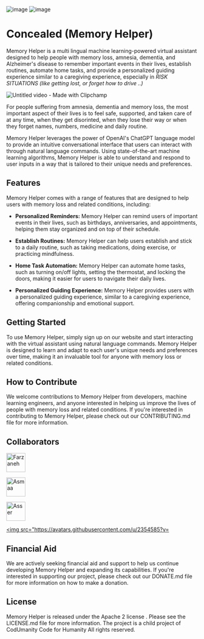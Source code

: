 ![image](https://user-images.githubusercontent.com/131690059/234466195-9e2c09e4-9f4c-463e-8b88-6cdd875a5a4a.png)
![image](https://user-images.githubusercontent.com/131690059/234466255-b3412bf3-bbca-4719-a23f-039f93c37f75.png)

                                                                 
# Concealed (Memory Helper)


Memory Helper is a multi lingual machine learning-powered virtual assistant designed to help people with memory loss, amnesia, dementia, and Alzheimer's disease to remember important events in their lives, establish routines, automate home tasks, and provide a personalized guiding experience similar to a caregiving experience, especially in *RISK SITUATIONS (like getting lost, or forget how to drive ..)* 

![Untitled video - Made with Clipchamp](https://user-images.githubusercontent.com/131690059/234485018-947453ec-a893-4932-8d4d-79ee74f4e308.gif)

For people suffering from amnesia, dementia and memory loss, the most important aspect of their lives is to feel safe, supported, and taken care of at any time, when they get disorinted, when they lose their way or when they forget names, numbers, medicine and daily routine.

Memory Helper leverages the power of OpenAI's ChatGPT language model to provide an intuitive conversational interface that users can interact with through natural language commands. Using state-of-the-art machine learning algorithms, Memory Helper is able to understand and respond to user inputs in a way that is tailored to their unique needs and preferences.

## Features

Memory Helper comes with a range of features that are designed to help users with memory loss and related conditions, including:

- **Personalized Reminders:** Memory Helper can remind users of important events in their lives, such as birthdays, anniversaries, and appointments, helping them stay organized and on top of their schedule.

- **Establish Routines:** Memory Helper can help users establish and stick to a daily routine, such as taking medications, doing exercise, or practicing mindfulness.

- **Home Task Automation:** Memory Helper can automate home tasks, such as turning on/off lights, setting the thermostat, and locking the doors, making it easier for users to navigate their daily lives.

- **Personalized Guiding Experience:** Memory Helper provides users with a personalized guiding experience, similar to a caregiving experience, offering companionship and emotional support.

## Getting Started

To use Memory Helper, simply sign up on our website and start interacting with the virtual assistant using natural language commands. Memory Helper is designed to learn and adapt to each user's unique needs and preferences over time, making it an invaluable tool for anyone with memory loss or related conditions.

## How to Contribute

We welcome contributions to Memory Helper from developers, machine learning engineers, and anyone interested in helping us improve the lives of people with memory loss and related conditions. If you're interested in contributing to Memory Helper, please check out our CONTRIBUTING.md file for more information.

## Collaborators
<a href="https://github.com/FarzanehEntezari"><img src="https://avatars.githubusercontent.com/u/38597178?v=4" width="50px" alt="Farzaneh" /></a>

<a href="https://github.com/asmaaEzz"><img src="https://avatars.githubusercontent.com/u/22638696?v=4?" width="50px" alt="Asmaa" /></a>

<a href= "https://github.com/AsserAboElkhair"><img src="https://avatars.githubusercontent.com/u/26458833?v=4" width="50px" alt="Asser" /></a>

<a href="https://github.com/amr-elsehemy"><img src="https://avatars.githubusercontent.com/u/2354585?v=

## Financial Aid

We are actively seeking financial aid and support to help us continue developing Memory Helper and expanding its capabilities. If you're interested in supporting our project, please check out our DONATE.md file for more information on how to make a donation.

## License

Memory Helper is released under the Apache 2 license . Please see the LICENSE.md file for more information.
The project is a child project of CodUmanity Code for Humanity All rights reserved.
